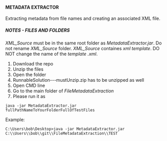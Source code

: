 #### METADATA EXTRACTOR
Extracting metadata from file names and creating an associated XML file.

#####  NOTES - FILES AND FOLDERS
*XML_Source* must be in the same root folder as *MetadataExtractor.jar*.
Do not rename *XML_Source* folder.
*XML_Source* containes *xml template*. DO NOT change the name of the *template .xml*.


1. Download the repo
2. Unzip the files
3. Open the folder
4. RunnableSolution---mustUnzip.zip has to be unzipped as well
5. Open CMD line
6. Go to the main folder of *FileMetadataExtraction*
6. Please run it as 
```
java -jar MetadataExtractor.jar fullPathNameToYourFolderFullOfTestFiles
```

Example:
```
C:\Users\bob\Desktop>java -jar MetadataExtractor.jar C:\\Users\\bob\\git\\FileMetadataExtraction\\TEST
```
